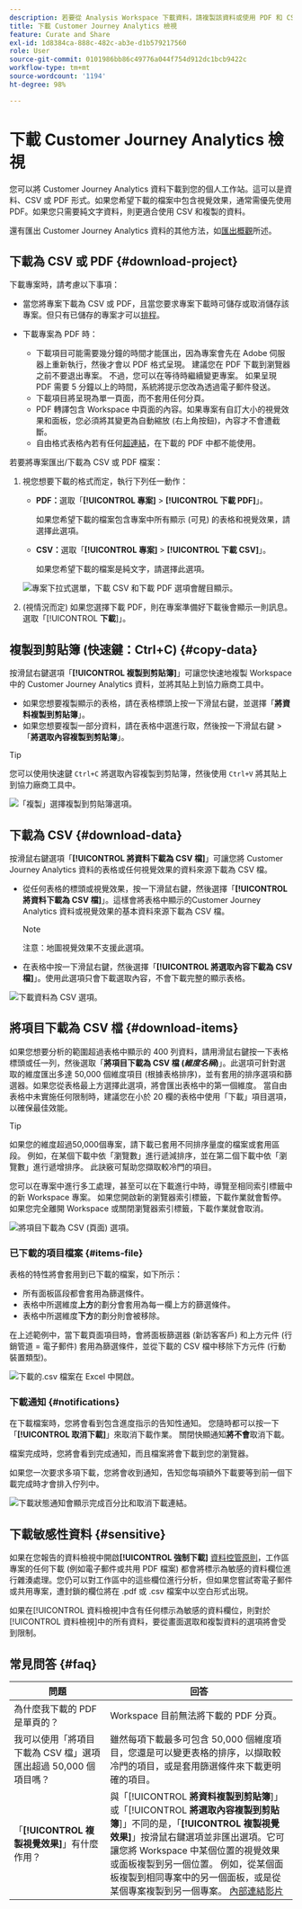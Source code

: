 ```yaml
---
description: 若要從 Analysis Workspace 下載資料，請複製該資料或使用 PDF 和 CSV 格式。
title: 下載 Customer Journey Analytics 檢視
feature: Curate and Share
exl-id: 1d8384ca-888c-482c-ab3e-d1b579217560
role: User
source-git-commit: 0101986bb86c49776a044f754d912dc1bcb9422c
workflow-type: tm+mt
source-wordcount: '1194'
ht-degree: 98%

---
```


# 下載 Customer Journey Analytics 檢視

您可以將 Customer Journey Analytics 資料下載到您的個人工作站。這可以是資料、CSV 或 PDF 形式。如果您希望下載的檔案中包含視覺效果，通常需優先使用 PDF。如果您只需要純文字資料，則更適合使用 CSV 和複製的資料。

還有匯出 Customer Journey Analytics 資料的其他方法，如[匯出概觀](/help/analysis-workspace/export/export-project-overview.md)所述。

## 下載為 CSV 或 PDF {#download-project}

下載專案時，請考慮以下事項：

* 當您將專案下載為 CSV 或 PDF，且當您要求專案下載時可儲存或取消儲存該專案。但只有已儲存的專案才可以[排程](/help/analysis-workspace/export/t-schedule-report.md)。

* 下載專案為 PDF 時：
   * 下載項目可能需要幾分鐘的時間才能匯出，因為專案會先在 Adobe 伺服器上重新執行，然後才會以 PDF 格式呈現。 建議您在 PDF 下載到瀏覽器之前不要退出專案。 不過，您可以在等待時繼續變更專案。 如果呈現 PDF 需要 5 分鐘以上的時間，系統將提示您改為透過電子郵件發送。
   * 下載項目將呈現為單一頁面，而不套用任何分頁。
   * PDF 轉譯包含 Workspace 中頁面的內容。如果專案有自訂大小的視覺效果和面板，您必須將其變更為自動縮放 (右上角按鈕)，內容才不會遭截斷。
   * 自由格式表格內若有任何[超連結](/help/analysis-workspace/visualizations/freeform-table/freeform-table-hyperlinks.md)，在下載的 PDF 中都不能使用。

若要將專案匯出/下載為 CSV 或 PDF 檔案：

1. 視您想要下載的格式而定，執行下列任一動作：

   * **PDF：**&#x200B;選取「**[!UICONTROL 專案]** > **[!UICONTROL 下載 PDF]**」。

     如果您希望下載的檔案包含專案中所有顯示 (可見) 的表格和視覺效果，請選擇此選項。

   * **CSV：**&#x200B;選取「**[!UICONTROL 專案]** > **[!UICONTROL 下載 CSV]**」。

     如果您希望下載的檔案是純文字，請選擇此選項。

   ![專案下拉式選單，下載 CSV 和下載 PDF 選項會醒目顯示。](assets/download-project.png)

1. (視情況而定) 如果您選擇下載 PDF，則在專案準備好下載後會顯示一則訊息。選取「[!UICONTROL **下載**]」。

## 複製到剪貼簿 (快速鍵：Ctrl+C) {#copy-data}

按滑鼠右鍵選項「**[!UICONTROL 複製到剪貼簿]**」可讓您快速地複製 Workspace 中的 Customer Journey Analytics 資料，並將其貼上到協力廠商工具中。

* 如果您想要複製顯示的表格，請在表格標頭上按一下滑鼠右鍵，並選擇「**將資料複製到剪貼簿**」。
* 如果您想要複製一部分資料，請在表格中選進行取，然後按一下滑鼠右鍵 >「**將選取內容複製到剪貼簿**」。

>[!TIP]
>
>您可以使用快速鍵 `Ctrl+C` 將選取內容複製到剪貼簿，然後使用 `Ctrl+V` 將其貼上到協力廠商工具中。


![「複製」選擇複製到剪貼簿選項。 ](assets/copy-selection.png)

## 下載為 CSV {#download-data}

按滑鼠右鍵選項「**[!UICONTROL 將資料下載為 CSV 檔]**」可讓您將 Customer Journey Analytics 資料的表格或任何視覺效果的資料來源下載為 CSV 檔。

* 從任何表格的標頭或視覺效果，按一下滑鼠右鍵，然後選擇「**[!UICONTROL 將資料下載為 CSV 檔]**」。這樣會將表格中顯示的Customer Journey Analytics 資料或視覺效果的基本資料來源下載為 CSV 檔。

  >[!NOTE]
  >
  >  注意：地圖視覺效果不支援此選項。


* 在表格中按一下滑鼠右鍵，然後選擇「**[!UICONTROL 將選取內容下載為 CSV 檔]**」。使用此選項只會下載選取內容，不會下載完整的顯示表格。

![下載資料為 CSV 選項。](assets/download-data-viz.png)

## 將項目下載為 CSV 檔 {#download-items}

如果您想要分析的範圍超過表格中顯示的 400 列資料，請用滑鼠右鍵按一下表格標頭或任一列，然後選取「**將項目下載為 CSV 檔 (_維度名稱_)**」。此選項可針對選取的維度匯出多達 50,000 個維度項目 (根據表格排序)，並有套用的排序選項和篩選器。如果您從表格最上方選擇此選項，將會匯出表格中的第一個維度。 當自由表格中未實施任何限制時，建議您在小於 20 欄的表格中使用「下載」項目選項，以確保最佳效能。

>[!TIP]
>
> 如果您的維度超過50,000個專案，請下載已套用不同排序量度的檔案或套用區段。 例如，在某個下載中依「瀏覽數」進行遞減排序，並在第二個下載中依「瀏覽數」進行遞增排序。 此訣竅可幫助您擷取較冷門的項目。

您可以在專案中進行多工處理，甚至可以在下載進行中時，導覽至相同索引標籤中的新 Workspace 專案。 如果您開啟新的瀏覽器索引標籤，下載作業就會暫停。如果您完全離開 Workspace 或關閉瀏覽器索引標籤，下載作業就會取消。

![將項目下載為 CSV (頁面) 選項。](assets/download-items.png)

### 已下載的項目檔案 {#items-file}

表格的特性將會套用到已下載的檔案，如下所示：

* 所有面板區段都會套用為篩選條件。
* 表格中所選維度&#x200B;**上方**&#x200B;的劃分會套用為每一欄上方的篩選條件。
* 表格中所選維度&#x200B;**下方**&#x200B;的劃分則會被移除。

在上述範例中，當下載頁面項目時，會將面板篩選器 (新訪客客戶) 和上方元件 (行銷管道 = 電子郵件) 套用為篩選條件，並從下載的 CSV 檔中移除下方元件 (行動裝置類型)。

![下載的.csv 檔案在 Excel 中開啟。](assets/downloaded-file.png)

### 下載通知 {#notifications}

在下載檔案時，您將會看到包含進度指示的告知性通知。 您隨時都可以按一下「**[!UICONTROL 取消下載]**」來取消下載作業。 關閉快顯通知&#x200B;**將不會**&#x200B;取消下載。

檔案完成時，您將會看到完成通知，而且檔案將會下載到您的瀏覽器。

如果您一次要求多項下載，您將會收到通知，告知您每項額外下載要等到前一個下載完成時才會排入佇列中。

![下載狀態通知會顯示完成百分比和取消下載連結。](assets/toast.png)

## 下載敏感性資料 {#sensitive}

如果在您報告的資料檢視中開啟&#x200B;**[!UICONTROL 強制下載]** [資料控管原則](/help/data-views/data-governance.md)，工作區專案的任何下載 (例如電子郵件或共用 PDF 檔案) 都會將標示為敏感的資料欄位進行雜湊處理。您仍可以對工作區中的這些欄位進行分析，但如果您嘗試寄電子郵件或共用專案，遭封鎖的欄位將在 .pdf 或 .csv 檔案中以空白形式出現。

如果在[!UICONTROL 資料檢視]中含有任何標示為敏感的資料欄位，則對於[!UICONTROL 資料檢視]中的所有資料，要從畫面選取和複製資料的選項將會受到限制。

## 常見問答 {#faq}

| 問題 | 回答 |
| --- | --- |
| 為什麼我下載的 PDF 是單頁的？ | Workspace 目前無法將下載的 PDF 分頁。 |
| 我可以使用「將項目下載為 CSV 檔」選項匯出超過 50,000 個項目嗎？ | 雖然每項下載最多可包含 50,000 個維度項目，您還是可以變更表格的排序，以擷取較冷門的項目，或是套用篩選條件來下載更明確的項目。 |
| 「**[!UICONTROL 複製視覺效果]**」有什麼作用？ | 與「[!UICONTROL **將資料複製到剪貼簿**]」或「[!UICONTROL **將選取內容複製到剪貼簿**]」不同的是，「**[!UICONTROL 複製視覺效果]**」按滑鼠右鍵選項並非匯出選項。它可讓您將 Workspace 中某個位置的視覺效果或面板複製到另一個位置。 例如，從某個面板複製到相同專案中的另一個面板，或是從某個專案複製到另一個專案。 [內部連結影片](https://experienceleague.adobe.com/docs/analytics-learn/tutorials/analysis-workspace/visualizations/intra-linking-in-analysis-workspace.html?lang=zh-Hant) |
